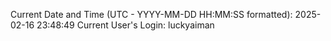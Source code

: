 Current Date and Time (UTC - YYYY-MM-DD HH:MM:SS formatted): 2025-02-16 23:48:49
Current User's Login: luckyaiman
